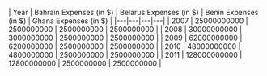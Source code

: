 | Year | Bahrain Expenses (in $) | Belarus Expenses (in $) | Benin Expenses (in $) | Ghana Expenses (in $)  |
|---|---|---|---| 
| 2007 | 25000000000 | 2500000000 | 2500000000 | 2500000000  |
| 2008 | 30000000000 | 3000000000 | 2500000000 | 2500000000  |
| 2009 | 62000000000 | 6200000000 | 2500000000 | 2500000000  |
| 2010 | 48000000000 | 4800000000 | 2500000000 | 2500000000  |
| 2011 | 128000000000 | 12800000000 | 2500000000 | 2500000000 |